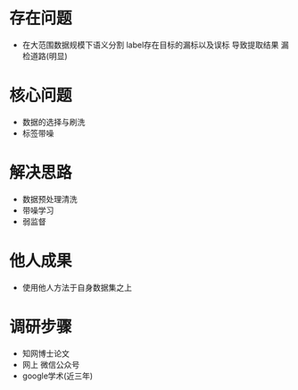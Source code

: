 # 存在问题
- 在大范围数据规模下语义分割 label存在目标的漏标以及误标
	导致提取结果 漏检道路(明显)
# 核心问题

- 数据的选择与刷洗
- 标签带噪

# 解决思路
- 数据预处理清洗
- 带噪学习
- 弱监督

# 他人成果
- 使用他人方法于自身数据集之上


# 调研步骤
- 知网博士论文
- 网上 微信公众号
- google学术(近三年)

